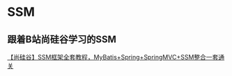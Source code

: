 # SSM
## 跟着B站尚硅谷学习的SSM
[【尚硅谷】SSM框架全套教程，MyBatis+Spring+SpringMVC+SSM整合一套通关](https://www.bilibili.com/video/BV1Ya411S7aT?p=1&vd_source=7aded2c7eb2b97df688d31d198134823)
